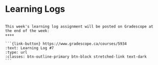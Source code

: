 # Learning Logs

````{panels}

This week's learning log assignment will be posted on Gradescope at the end of the week:
++++ 

```{link-button} https://www.gradescope.ca/courses/5934
:text: Learning Log #7
:type: url
:classes: btn-outline-primary btn-block stretched-link text-dark
```
````
